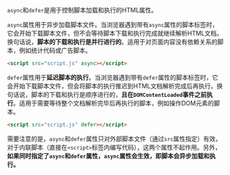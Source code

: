 `async`和`defer`是用于控制脚本加载和执行的HTML属性。

`async`属性用于异步加载脚本文件。当浏览器遇到带有`async`属性的脚本标签时，它会开始下载脚本文件，但不会等待脚本下载和执行完成就继续解析HTML文档。换句话说，**脚本的下载和执行是并行进行的**。适用于对页面内容没有依赖关系的脚本，例如统计代码或广告脚本。

```html
<script src="script.js" async></script>
```

`defer`属性用于**延迟脚本的执行**。当浏览器遇到带有`defer`属性的脚本标签时，它会开始下载脚本文件，但会将脚本的执行推迟到HTML文档解析完成后再执行。换句话说，脚本的下载和执行是顺序进行的，**且在`DOMContentLoaded`事件之前执行**。适用于需要等待整个文档解析完毕后再执行的脚本，例如操作DOM元素的脚本。

```html
<script src="script.js" defer></script>
```

需要注意的是，`async`和`defer`属性只对外部脚本文件（通过`src`属性指定）有效，对于内联脚本（直接在`<script>`标签内编写代码），这两个属性不起作用。另外，**如果同时指定了`async`和`defer`属性，`async`属性会生效，即脚本会异步加载和执行。**